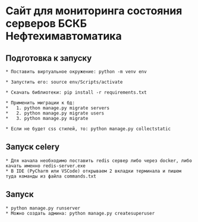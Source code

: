 # Сайт для мониторинга состояния серверов БСКБ Нефтехимавтоматика

## Подготовка к запуску

```
* Поставить виртуальное окружение: python -m venv env

* Запустить его: source env/Scripts/activate

* Скачать библиотеки: pip install -r requirements.txt

* Применить миграции к бд:
*   1. python manage.py migrate servers
*   2. python manage.py migrate users
*   3. python manage.py migrate

* Если не будет css стилей, то: python manage.py collectstatic
```

## Запуск celery

```
* Для начала необходимо поставить redis сервер либо через docker, либо качать именно redis-server.exe
* В IDE (PyCharm или VSCode) открываем 2 вкладки терминала и пишем туда команды из файла commands.txt
```

## Запуск
```
* python manage.py runserver
* Можно создать админа: python manage.py createsuperuser
```
